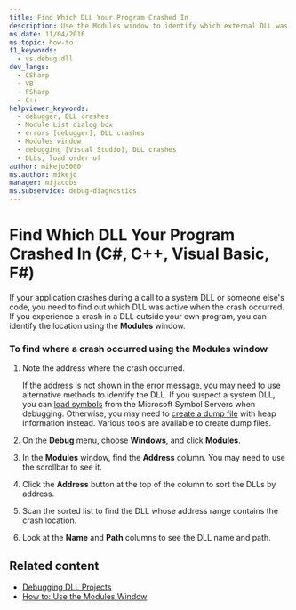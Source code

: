 ```yaml
---
title: Find Which DLL Your Program Crashed In
description: Use the Modules window to identify which external DLL was active when your application crashed. You can do this for a system DLL, or for someone else's code.   
ms.date: 11/04/2016
ms.topic: how-to
f1_keywords: 
  - vs.debug.dll
dev_langs: 
  - CSharp
  - VB
  - FSharp
  - C++
helpviewer_keywords: 
  - debugger, DLL crashes
  - Module List dialog box
  - errors [debugger], DLL crashes
  - Modules window
  - debugging [Visual Studio], DLL crashes
  - DLLs, load order of
author: mikejo5000
ms.author: mikejo
manager: mijacobs
ms.subservice: debug-diagnostics
---
```

# Find Which DLL Your Program Crashed In (C#, C++, Visual Basic, F#)

 If your application crashes during a call to a system DLL or someone else's code, you need to find out which DLL was active when the crash occurred. If you experience a crash in a DLL outside your own program, you can identify the location using the **Modules** window.

### To find where a crash occurred using the Modules window

1. Note the address where the crash occurred.

    If the address is not shown in the error message, you may need to use alternative methods to identify the DLL. If you suspect a system DLL, you can [load symbols](../debugger/specify-symbol-dot-pdb-and-source-files-in-the-visual-studio-debugger.md) from the Microsoft Symbol Servers when debugging. Otherwise, you may need to [create a dump file](../debugger/using-dump-files.md) with heap information instead. Various tools are available to create dump files.

2. On the **Debug** menu, choose **Windows**, and click **Modules**.

3. In the **Modules** window, find the **Address** column. You may need to use the scrollbar to see it.

4. Click the **Address** button at the top of the column to sort the DLLs by address.

5. Scan the sorted list to find the DLL whose address range contains the crash location.

6. Look at the **Name** and **Path** columns to see the DLL name and path.

## Related content
- [Debugging DLL Projects](../debugger/debugging-dll-projects.md)
- [How to: Use the Modules Window](../debugger/how-to-use-the-modules-window.md)